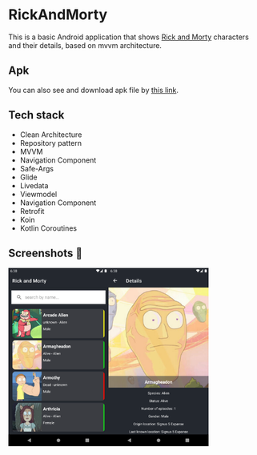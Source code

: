 # RickAndMorty
This is a basic Android application that shows [Rick and Morty](https://rickandmortyapi.com/) characters and their details, based on mvvm architecture.

## Apk 
You can also see and download apk file by [this link](https://github.com/ytam/RickAndMorty/blob/main/rickandmorty.apk).


## Tech stack
* Clean Architecture
* Repository pattern
* MVVM
* Navigation Component
* Safe-Args
* Glide
* Livedata
* Viewmodel
* Navigation Component
* Retrofit
* Koin
* Kotlin Coroutines


## Screenshots 📱
<img width="200px" align="left" src="./Screenshoots/Screenshot_list.png" />
<img width="200px" align="left" src="./Screenshoots/Screenshot_detail.png" />
 
 
